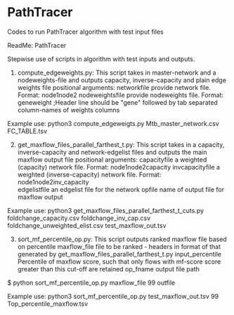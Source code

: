 # PathTracer
Codes to run PathTracer algorithm with test input files

ReadMe: PathTracer

Stepwise use of scripts in algorithm with test inputs and outputs.

1) compute_edgeweights.py: This script takes in master-network and a nodeweights-file and outputs capacity, inverse-capacity and plain edge weights file positional arguments:
  networkfile      provide network file. Format: node1<tab>node2
  nodeweightsfile  provide nodeweights file. Format: gene<tab>weight
                   ;Header line should be "gene" followed by tab separated
                   column-names of weights columns

Example use: python3 compute_edgeweigts.py Mtb_master_network.csv FC_TABLE.tsv


2)  get_maxflow_files_parallel_farthest_t.py: This script takes in a capacity, inverse-capacity and network-edgelist files and outputs the main maxflow output file  positional arguments:
  capacityfile     a weighted (capacity) network file. Format: node1<tab>node2<tab>capacity
  invcapacityfile  a weighted (inverse-capacity) network file. Format: node1<tab>node2<tab>inv_capacity                   
  edgelistfile     an edgelist file for the network
  opfile           name of output file for maxflow output

Example use: python3 get_maxflow_files_parallel_farthest_t_cuts.py foldchange_capacity.csv foldchange_inv_cap.csv foldchange_unweighted_elist.csv test_maxflow_out.tsv

3) sort_mf_percentile_op.py: This script outputs ranked maxflow file based on percentile
  maxflow_file      file to be ranked - headers in format of that generated by
                    get_maxflow_files_parallel_farthest_t.py
  input_percentile  Percentile of maxflow score, such that only flows with mf-score
                    score greater than this cut-off are retained
  op_fname          output file path

$ python sort_mf_percentile_op.py maxflow_file 99 outfile

Example use: python3 sort_mf_percentile_op.py test_maxflow_out.tsv 99 Top_percentile_maxflow.tsv

